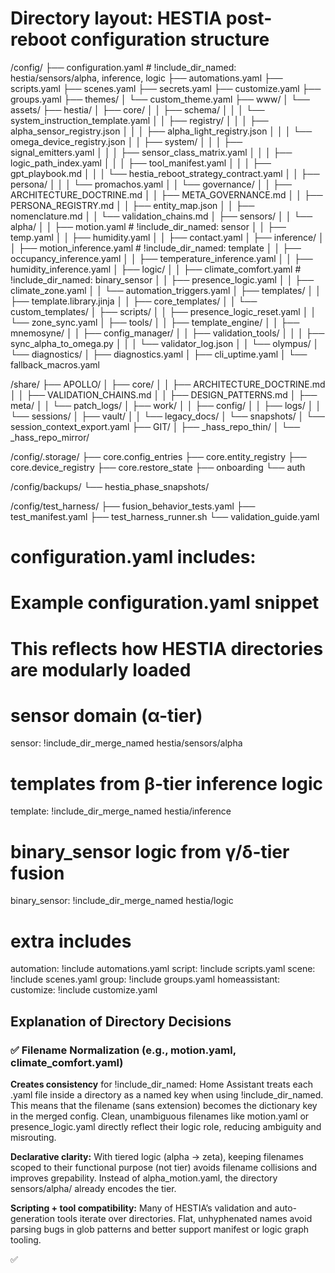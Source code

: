# Directory layout: HESTIA post-reboot configuration structure

/config/
├── configuration.yaml  # !include_dir_named: hestia/sensors/alpha, inference, logic
├── automations.yaml
├── scripts.yaml
├── scenes.yaml
├── secrets.yaml
├── customize.yaml
├── groups.yaml
├── themes/
│   └── custom_theme.yaml
├── www/
│   └── assets/
├── hestia/
│   ├── core/
│   │   ├── schema/
│   │   │   └── system_instruction_template.yaml
│   │   ├── registry/
│   │   │   ├── alpha_sensor_registry.json
│   │   │   ├── alpha_light_registry.json
│   │   │   └── omega_device_registry.json
│   │   ├── system/
│   │   │   ├── signal_emitters.yaml
│   │   │   ├── sensor_class_matrix.yaml
│   │   │   ├── logic_path_index.yaml
│   │   │   ├── tool_manifest.yaml
│   │   │   ├── gpt_playbook.md
│   │   │   └── hestia_reboot_strategy_contract.yaml
│   │   ├── persona/
│   │   │   └── promachos.yaml
│   │   └── governance/
│   │       ├── ARCHITECTURE_DOCTRINE.md
│   │       ├── META_GOVERNANCE.md
│   │       ├── PERSONA_REGISTRY.md
│   │       ├── entity_map.json
│   │       ├── nomenclature.md
│   │       └── validation_chains.md
│   ├── sensors/
│   │   └── alpha/
│   │       ├── motion.yaml          # !include_dir_named: sensor
│   │       ├── temp.yaml
│   │       ├── humidity.yaml
│   │       ├── contact.yaml
│   ├── inference/
│   │   ├── motion_inference.yaml    # !include_dir_named: template
│   │   ├── occupancy_inference.yaml
│   │   ├── temperature_inference.yaml
│   │   ├── humidity_inference.yaml
│   ├── logic/
│   │   ├── climate_comfort.yaml     # !include_dir_named: binary_sensor
│   │   ├── presence_logic.yaml
│   │   ├── climate_zone.yaml
│   │   └── automation_triggers.yaml
│   ├── templates/
│   │   ├── template.library.jinja
│   │   ├── core_templates/
│   │   └── custom_templates/
│   ├── scripts/
│   │   ├── presence_logic_reset.yaml
│   │   └── zone_sync.yaml
│   ├── tools/
│   │   ├── template_engine/
│   │   ├── mnemosyne/
│   │   ├── config_manager/
│   │   ├── validation_tools/
│   │   │   ├── sync_alpha_to_omega.py
│   │   │   └── validator_log.json
│   │   └── olympus/
│   └── diagnostics/
│       ├── diagnostics.yaml
│       ├── cli_uptime.yaml
│       └── fallback_macros.yaml

/share/
├── APOLLO/
│   ├── core/
│   │   ├── ARCHITECTURE_DOCTRINE.md
│   │   ├── VALIDATION_CHAINS.md
│   │   ├── DESIGN_PATTERNS.md
│   ├── meta/
│   │   └── patch_logs/
│   ├── work/
│   │   ├── config/
│   │   ├── logs/
│   │   └── sessions/
│   ├── vault/
│   │   └── legacy_docs/
│   └── snapshots/
│       └── session_context_export.yaml
├── GIT/
│   ├── _hass_repo_thin/
│   └── _hass_repo_mirror/

/config/.storage/
├── core.config_entries
├── core.entity_registry
├── core.device_registry
├── core.restore_state
├── onboarding
└── auth

/config/backups/
└── hestia_phase_snapshots/

/config/test_harness/
├── fusion_behavior_tests.yaml
├── test_manifest.yaml
├── test_harness_runner.sh
└── validation_guide.yaml

# configuration.yaml includes:

# Example configuration.yaml snippet
# This reflects how HESTIA directories are modularly loaded

# sensor domain (α-tier)
sensor: !include_dir_merge_named hestia/sensors/alpha

# templates from β-tier inference logic
template: !include_dir_merge_named hestia/inference

# binary_sensor logic from γ/δ-tier fusion
binary_sensor: !include_dir_merge_named hestia/logic

# extra includes
automation: !include automations.yaml
script: !include scripts.yaml
scene: !include scenes.yaml
group: !include groups.yaml
homeassistant:
  customize: !include customize.yaml


## Explanation of Directory Decisions

### ✅ Filename Normalization (e.g., motion.yaml, climate_comfort.yaml)

**Creates consistency** for !include_dir_named: Home Assistant treats each .yaml file inside a directory as a named key when using !include_dir_named. This means that the filename (sans extension) becomes the dictionary key in the merged config. Clean, unambiguous filenames like motion.yaml or presence_logic.yaml directly reflect their logic role, reducing ambiguity and misrouting.

**Declarative clarity:** With tiered logic (alpha → zeta), keeping filenames scoped to their functional purpose (not tier) avoids filename collisions and improves grepability. Instead of alpha_motion.yaml, the directory sensors/alpha/ already encodes the tier.

**Scripting + tool compatibility:** Many of HESTIA’s validation and auto-generation tools iterate over directories. Flat, unhyphenated names avoid parsing bugs in glob patterns and better support manifest or logic graph tooling.

✅
